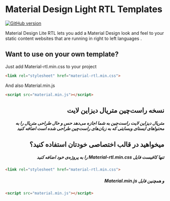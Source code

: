 # Material Design Light RTL Templates

[![GitHub version](https://badge.fury.io/gh/Majiix%2Fmaterial-design-light-RTL-templates.svg)](https://badge.fury.io/gh/Majiix%2Fmaterial-design-light-RTL-templates)

Material Design Lite RTL lets you add a Material Design look and feel to your static content websites that are running in right to left languages .

## Want to use on your own template?

Just add Material-rtl.min.css to your project

```html
<link rel="stylesheet" href="material-rtl.min.css">
```

And also Material.min.js

```html
<script src="material.min.js"></script>
```

<h2 align="right">نسخه راست‌چین متریال دیزاین لایت</h2>

<h5 align="right">متریال دیزاین لایت راست‌چین به شما اجازه می‌دهد حس و حال طراحی متریال را به محتواهای ایستای وبسایتی که به زبان‌های راست‌چین طراحی شده است اضافه کنید</h5>
<h2 align="right"> میخواهید در قالب اختصاصی خودتان استفاده کنید؟</h2>

<h5 align="right">را به پروژه‌ی خود اضافه کنید Material-rtl.min.css  تنها کافیست فایل</h5>

```html
<link rel="stylesheet" href="material-rtl.min.css">
```

<h5 align="right">Material.min.js و همچنین فایل</h5>

```html
<script src="material.min.js"></script>
```